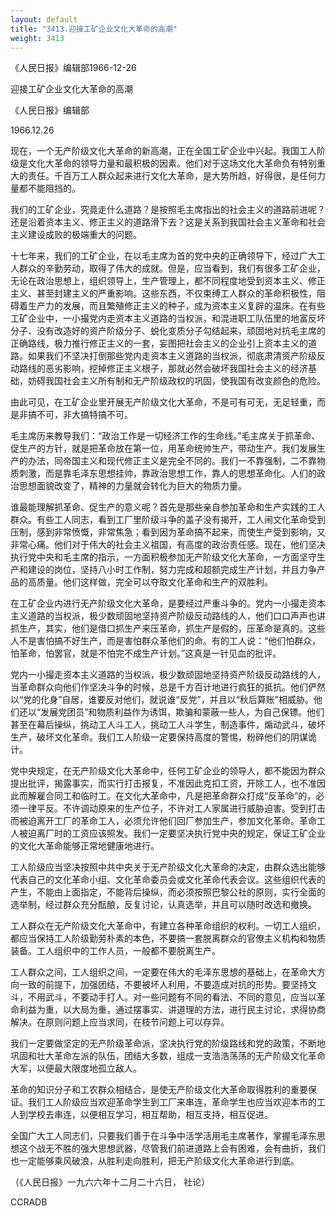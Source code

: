 ```yaml
---
layout: default
title: "3413.迎接工矿企业文化大革命的高潮"
weight: 3413
---
```


《人民日报》编辑部1966-12-26

迎接工矿企业文化大革命的高潮

《人民日报》编辑部

1966.12.26

现在，一个无产阶级文化大革命的新高潮，正在全国工矿企业中兴起。我国工人阶级是文化大革命的领导力量和最积极的因素。他们对于这场文化大革命负有特别重大的责任。千百万工人群众起来进行文化大革命，是大势所趋，好得很，是任何力量都不能阻挡的。

我们的工矿企业，究竟走什么道路？是按照毛主席指出的社会主义的道路前进呢？还是沿着资本主义、修正主义的道路滑下去？这是关系到我国社会主义革命和社会主义建设成败的极端重大的问题。

十七年来，我们的工矿企业，在以毛主席为首的党中央的正确领导下，经过广大工人群众的辛勤劳动，取得了伟大的成就。但是，应当看到，我们有很多工矿企业，无论在政治思想上，组织领导上，生产管理上，都不同程度地受到资本主义、修正主义、甚至封建主义的严重影响。这些东西，不仅束缚工人群众的革命积极性，阻碍着生产力的发展，而且繁殖修正主义的种子，成为资本主义复辟的温床。在有些工矿企业中，一小撮党内走资本主义道路的当权派，和混进职工队伍里的地富反坏分子、没有改造好的资产阶级分子、蜕化变质分子勾结起来，顽固地对抗毛主席的正确路线，极力推行修正主义的一套，妄图把社会主义的企业引上资本主义的道路。如果我们不坚决打倒那些党内走资本主义道路的当权派，彻底肃清资产阶级反动路线的恶劣影响，挖掉修正主义根子，那就必然会破坏我国社会主义的经济基础，妨碍我国社会主义所有制和无产阶级政权的巩固，使我国有改变颜色的危险。

由此可见，在工矿企业里开展无产阶级文化大革命，不是可有可无，无足轻重，而是非搞不可，非大搞特搞不可。

毛主席历来教导我们：“政治工作是一切经济工作的生命线。”毛主席关于抓革命、促生产的方针，就是把革命放在第一位，用革命统帅生产，带动生产。我们发展生产的办法，同帝国主义和现代修正主义是完全不同的。我们一不靠强制，二不靠物质刺激，而是靠毛泽东思想挂帅，靠政治思想工作，靠人的思想革命化。人们的政治思想面貌改变了，精神的力量就会转化为巨大的物质力量。

谁最能理解抓革命、促生产的意义呢？首先是那些亲自参加革命和生产实践的工人群众。有些工人同志，看到工厂里阶级斗争的盖子没有揭开，工人闹文化革命受到压制，感到非常愤慨，非常焦急；看到因为革命搞不起来，而使生产受到影响，又非常心痛。他们对于伟大的社会主义祖国，有高度的政治责任感。现在，他们坚决执行党中央和毛主席的指示，一方面积极参加无产阶级文化大革命，一方面坚守生产和建设的岗位，坚持八小时工作制，努力完成和超额完成生产计划，并且力争产品的高质量。他们这样做，完全可以夺取文化革命和生产的双胜利。

在工矿企业内进行无产阶级文化大革命，是要经过严重斗争的。党内一小撮走资本主义道路的当权派，极少数顽固地坚持资产阶级反动路线的人，他们口口声声也讲抓生产，其实，他们是借口抓生产来压革命，抓生产是假的，压革命是真的。这些人不是害怕搞不好生产，而是害怕群众革他们的命。有的工人说：“他们怕群众，怕革命，怕罢官，就是不怕完不成生产计划。”这真是一针见血的批评。

党内一小撮走资本主义道路的当权派，极少数顽固地坚持资产阶级反动路线的人，当革命群众向他们作坚决斗争的时候，总是千方百计地进行疯狂的抵抗。他们俨然以“党的化身”自居，谁要反对他们，就说谁“反党”，并且以“秋后算账”相威胁。他们还以“发展党团员”和物质利益作为诱饵，欺骗和蒙蔽一些人，为自己保镖。他们甚至在幕后操纵，挑动工人斗工人，挑动工人斗学生，制造事件，煽动武斗，破坏生产，破坏文化革命。我们工人阶级一定要保持高度的警惕，粉碎他们的阴谋诡计。

党中央规定，在无产阶级文化大革命中，任何工矿企业的领导人，都不能因为群众提出批评，揭露事实，而实行打击报复，不准因此克扣工资，开除工人，也不准因此而解雇合同工和临时工。在文化大革命中，凡是把革命群众打成“反革命”的，必须一律平反。不许调动原来的生产位子，不许对工人家属进行威胁迫害。受到打击而被迫离开工厂的革命工人，必须允许他们回厂参加生产，参加文化革命。革命工人被迫离厂时的工资应该照发。我们一定要坚决执行党中央的规定，保证工矿企业的文化大革命能够正常地健康地进行。

工人阶级应当坚决按照中共中央关于无产阶级文化大革命的决定，由群众选出能够代表自己的文化革命小组、文化革命委员会或文化革命代表会议。这些组织代表的产生，不能由上面指定，不能背后操纵，而必须按照巴黎公社的原则，实行全面的选举制，经过群众充分酝酿，反复讨论，认真选举，并且可以随时改选和撤换。

工人群众在无产阶级文化大革命中，有建立各种革命组织的权利。一切工人组织，都应当保持工人阶级勤劳朴素的本色，不要搞一套脱离群众的官僚主义机构和物质装备。工人组织中的工作人员，一般都不要脱离生产。

工人群众之间，工人组织之间，一定要在伟大的毛泽东思想的基础上，在革命大方向一致的前提下，加强团结，不要被坏人利用，不要造成对抗的形势。要坚持文斗，不用武斗，不要动手打人。对一些问题有不同的看法、不同的意见，应当以革命利益为重，以大局为重，通过摆事实、讲道理的方法，进行民主讨论，求得协商解决。在原则问题上应当求同，在枝节问题上可以存异。

我们一定要做坚定的无产阶级革命派，坚决执行党的阶级路线和党的政策，不断地巩固和壮大革命左派的队伍，团结大多数，组成一支浩浩荡荡的无产阶级文化革命大军，以便最大限度地孤立敌人。

革命的知识分子和工农群众相结合，是使无产阶级文化大革命取得胜利的重要保证。我们工人阶级应当欢迎革命学生到工厂来串连，革命学生也应当欢迎本市的工人到学校去串连，以便相互学习，相互帮助，相互支持，相互促进。

全国广大工人同志们，只要我们善于在斗争中活学活用毛主席著作，掌握毛泽东思想这个战无不胜的强大思想武器，尽管我们前进道路上会有困难，会有曲折，我们也一定能够乘风破浪，从胜利走向胜利，把无产阶级文化大革命进行到底。

（《人民日报》一九六六年十二月二十六日， 社论）

CCRADB

